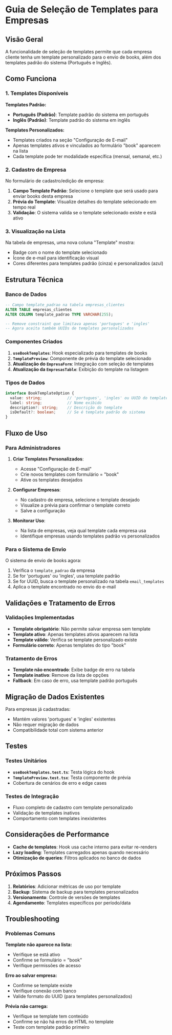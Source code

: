 # Guia de Seleção de Templates para Empresas

## Visão Geral

A funcionalidade de seleção de templates permite que cada empresa cliente tenha um template personalizado para o envio de books, além dos templates padrão do sistema (Português e Inglês).

## Como Funciona

### 1. Templates Disponíveis

**Templates Padrão:**
- **Português (Padrão)**: Template padrão do sistema em português
- **Inglês (Padrão)**: Template padrão do sistema em inglês

**Templates Personalizados:**
- Templates criados na seção "Configuração de E-mail"
- Apenas templates ativos e vinculados ao formulário "book" aparecem na lista
- Cada template pode ter modalidade específica (mensal, semanal, etc.)

### 2. Cadastro de Empresa

No formulário de cadastro/edição de empresa:

1. **Campo Template Padrão**: Selecione o template que será usado para enviar books desta empresa
2. **Prévia do Template**: Visualize detalhes do template selecionado em tempo real
3. **Validação**: O sistema valida se o template selecionado existe e está ativo

### 3. Visualização na Lista

Na tabela de empresas, uma nova coluna "Template" mostra:
- Badge com o nome do template selecionado
- Ícone de e-mail para identificação visual
- Cores diferentes para templates padrão (cinza) e personalizados (azul)

## Estrutura Técnica

### Banco de Dados

```sql
-- Campo template_padrao na tabela empresas_clientes
ALTER TABLE empresas_clientes 
ALTER COLUMN template_padrao TYPE VARCHAR(255);

-- Remove constraint que limitava apenas 'portugues' e 'ingles'
-- Agora aceita também UUIDs de templates personalizados
```

### Componentes Criados

1. **`useBookTemplates`**: Hook especializado para templates de books
2. **`TemplatePreview`**: Componente de prévia do template selecionado
3. **Atualização do `EmpresaForm`**: Integração com seleção de templates
4. **Atualização da `EmpresasTable`**: Exibição do template na listagem

### Tipos de Dados

```typescript
interface BookTemplateOption {
  value: string;           // 'portugues', 'ingles' ou UUID do template
  label: string;           // Nome exibido
  description?: string;    // Descrição do template
  isDefault?: boolean;     // Se é template padrão do sistema
}
```

## Fluxo de Uso

### Para Administradores

1. **Criar Templates Personalizados**:
   - Acesse "Configuração de E-mail"
   - Crie novos templates com formulário = "book"
   - Ative os templates desejados

2. **Configurar Empresas**:
   - No cadastro de empresa, selecione o template desejado
   - Visualize a prévia para confirmar o template correto
   - Salve a configuração

3. **Monitorar Uso**:
   - Na lista de empresas, veja qual template cada empresa usa
   - Identifique empresas usando templates padrão vs personalizados

### Para o Sistema de Envio

O sistema de envio de books agora:
1. Verifica o `template_padrao` da empresa
2. Se for 'portugues' ou 'ingles', usa template padrão
3. Se for UUID, busca o template personalizado na tabela `email_templates`
4. Aplica o template encontrado no envio do e-mail

## Validações e Tratamento de Erros

### Validações Implementadas

- **Template obrigatório**: Não permite salvar empresa sem template
- **Template ativo**: Apenas templates ativos aparecem na lista
- **Template válido**: Verifica se template personalizado existe
- **Formulário correto**: Apenas templates do tipo "book"

### Tratamento de Erros

- **Template não encontrado**: Exibe badge de erro na tabela
- **Template inativo**: Remove da lista de opções
- **Fallback**: Em caso de erro, usa template padrão português

## Migração de Dados Existentes

Para empresas já cadastradas:
- Mantém valores 'portugues' e 'ingles' existentes
- Não requer migração de dados
- Compatibilidade total com sistema anterior

## Testes

### Testes Unitários

- **`useBookTemplates.test.ts`**: Testa lógica do hook
- **`TemplatePreview.test.tsx`**: Testa componente de prévia
- Cobertura de cenários de erro e edge cases

### Testes de Integração

- Fluxo completo de cadastro com template personalizado
- Validação de templates inativos
- Comportamento com templates inexistentes

## Considerações de Performance

- **Cache de templates**: Hook usa cache interno para evitar re-renders
- **Lazy loading**: Templates carregados apenas quando necessário
- **Otimização de queries**: Filtros aplicados no banco de dados

## Próximos Passos

1. **Relatórios**: Adicionar métricas de uso por template
2. **Backup**: Sistema de backup para templates personalizados
3. **Versionamento**: Controle de versões de templates
4. **Agendamento**: Templates específicos por período/data

## Troubleshooting

### Problemas Comuns

**Template não aparece na lista:**
- Verifique se está ativo
- Confirme se formulário = "book"
- Verifique permissões de acesso

**Erro ao salvar empresa:**
- Confirme se template existe
- Verifique conexão com banco
- Valide formato do UUID (para templates personalizados)

**Prévia não carrega:**
- Verifique se template tem conteúdo
- Confirme se não há erros de HTML no template
- Teste com template padrão primeiro